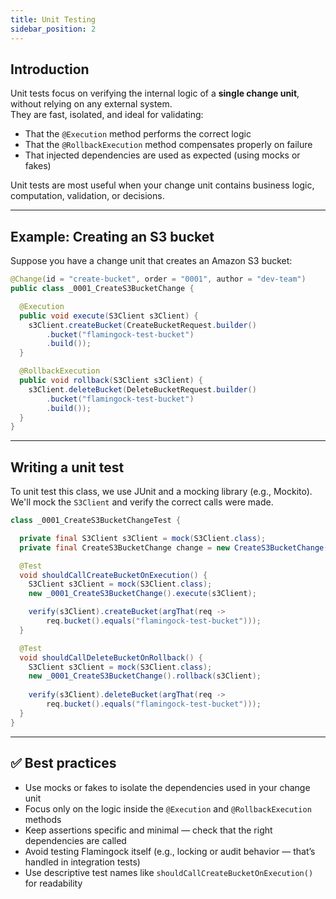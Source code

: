 ```yaml
---
title: Unit Testing
sidebar_position: 2
---
```


## Introduction

Unit tests focus on verifying the internal logic of a **single change unit**, without relying on any external system.  
They are fast, isolated, and ideal for validating:

- That the `@Execution` method performs the correct logic
- That the `@RollbackExecution` method compensates properly on failure
- That injected dependencies are used as expected (using mocks or fakes)

Unit tests are most useful when your change unit contains business logic, computation, validation, or decisions.

---

## Example: Creating an S3 bucket

Suppose you have a change unit that creates an Amazon S3 bucket:

```java
@Change(id = "create-bucket", order = "0001", author = "dev-team")
public class _0001_CreateS3BucketChange {

  @Execution
  public void execute(S3Client s3Client) {
    s3Client.createBucket(CreateBucketRequest.builder()
        .bucket("flamingock-test-bucket")
        .build());
  }

  @RollbackExecution
  public void rollback(S3Client s3Client) {
    s3Client.deleteBucket(DeleteBucketRequest.builder()
        .bucket("flamingock-test-bucket")
        .build());
  }
}
```

---

## Writing a unit test

To unit test this class, we use JUnit and a mocking library (e.g., Mockito).  
We'll mock the `S3Client` and verify the correct calls were made.

```java
class _0001_CreateS3BucketChangeTest {

  private final S3Client s3Client = mock(S3Client.class);
  private final CreateS3BucketChange change = new CreateS3BucketChange();

  @Test
  void shouldCallCreateBucketOnExecution() {
    S3Client s3Client = mock(S3Client.class);
    new _0001_CreateS3BucketChange().execute(s3Client);

    verify(s3Client).createBucket(argThat(req ->
        req.bucket().equals("flamingock-test-bucket")));
  }

  @Test
  void shouldCallDeleteBucketOnRollback() {
    S3Client s3Client = mock(S3Client.class);
    new _0001_CreateS3BucketChange().rollback(s3Client);
    
    verify(s3Client).deleteBucket(argThat(req ->
        req.bucket().equals("flamingock-test-bucket")));
  }
}
```

---

## ✅ Best practices

- Use mocks or fakes to isolate the dependencies used in your change unit
- Focus only on the logic inside the `@Execution` and `@RollbackExecution` methods
- Keep assertions specific and minimal — check that the right dependencies are called
- Avoid testing Flamingock itself (e.g., locking or audit behavior — that’s handled in integration tests)
- Use descriptive test names like `shouldCallCreateBucketOnExecution()` for readability  
